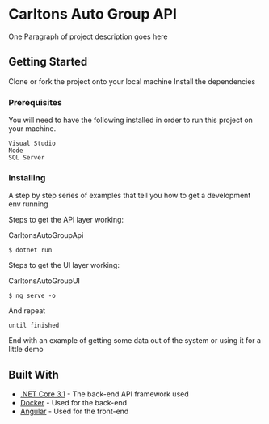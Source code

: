 # Carltons Auto Group API

One Paragraph of project description goes here

## Getting Started

Clone or fork the project onto your local machine
Install the dependencies

### Prerequisites

You will need to have the following installed in order to run this project on your machine.

```
Visual Studio
Node
SQL Server
```

### Installing

A step by step series of examples that tell you how to get a development env running

Steps to get the API layer working:

CarltonsAutoGroupApi

```
$ dotnet run
```
Steps to get the UI layer working:

CarltonsAutoGroupUI
```
$ ng serve -o
```

And repeat

```
until finished
```

End with an example of getting some data out of the system or using it for a little demo


## Built With

* [.NET Core 3.1](http://www.dropwizard.io/1.0.2/docs/) - The back-end API framework used
* [Docker](https://maven.apache.org/) - Used for the back-end 
* [Angular](https://rometools.github.io/rome/) - Used for the front-end



